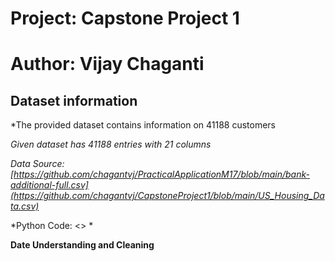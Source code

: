 Project: Capstone Project 1
===

# Author: Vijay Chaganti

Dataset information
---

*The provided dataset contains information on 41188 customers 

*Given dataset has 41188 entries with 21 columns*

*Data Source: [https://github.com/chagantvj/PracticalApplicationM17/blob/main/bank-additional-full.csv](https://github.com/chagantvj/CapstoneProject1/blob/main/US_Housing_Data.csv)*

*Python Code: <> *

**Date Understanding and Cleaning**


